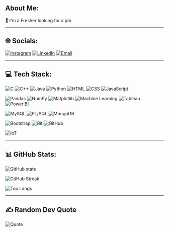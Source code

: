 <!-- Title -->
## About Me:

🔭 I'm a Fresher looking for a job

---

## 🌐 Socials:

[![Instagram](https://img.shields.io/badge/Instagram-E4405F?style=for-the-badge&logo=instagram&logoColor=white)](https://www.instagram.com/nikhith_vanama_/)
[![LinkedIn](https://img.shields.io/badge/LinkedIn-0A66C2?style=for-the-badge&logo=linkedin&logoColor=white)]([https://linkedin.com/](https://www.linkedin.com/in/vanama-nikhith-463911262/))
[![Email](https://img.shields.io/badge/Email-D14836?style=for-the-badge&logo=gmail&logoColor=white)](mailto:vanamanikhith@gmail.com)

---

## 💻 Tech Stack:

![C](https://img.shields.io/badge/C-00599C?style=for-the-badge&logo=c&logoColor=white)
![C++](https://img.shields.io/badge/C++-00599C?style=for-the-badge&logo=cplusplus&logoColor=white)
![Java](https://img.shields.io/badge/Java-007396?style=for-the-badge&logo=java&logoColor=white)
![Python](https://img.shields.io/badge/Python-3776AB?style=for-the-badge&logo=python&logoColor=white)
![HTML](https://img.shields.io/badge/HTML5-E34F26?style=for-the-badge&logo=html5&logoColor=white)
![CSS](https://img.shields.io/badge/CSS3-1572B6?style=for-the-badge&logo=css3&logoColor=white)
![JavaScript](https://img.shields.io/badge/JavaScript-F7DF1E?style=for-the-badge&logo=javascript&logoColor=black)

![Pandas](https://img.shields.io/badge/Pandas-150458?style=for-the-badge&logo=pandas&logoColor=white)
![NumPy](https://img.shields.io/badge/NumPy-013243?style=for-the-badge&logo=numpy&logoColor=white)
![Matplotlib](https://img.shields.io/badge/Matplotlib-000000?style=for-the-badge&logo=plotly&logoColor=white)
![Machine Learning](https://img.shields.io/badge/Machine%20Learning-FF6F00?style=for-the-badge&logo=tensorflow&logoColor=white)
![Tableau](https://img.shields.io/badge/Tableau-E97627?style=for-the-badge&logo=tableau&logoColor=white)
![Power BI](https://img.shields.io/badge/Power%20BI-F2C811?style=for-the-badge&logo=powerbi&logoColor=black)

![MySQL](https://img.shields.io/badge/MySQL-00758F?style=for-the-badge&logo=mysql&logoColor=white)
![PL/SQL](https://img.shields.io/badge/PL%2FSQL-F80000?style=for-the-badge&logo=oracle&logoColor=white)
![MongoDB](https://img.shields.io/badge/MongoDB-4EA94B?style=for-the-badge&logo=mongodb&logoColor=white)

![Bootstrap](https://img.shields.io/badge/Bootstrap-7952B3?style=for-the-badge&logo=bootstrap&logoColor=white)
![Git](https://img.shields.io/badge/Git-F05032?style=for-the-badge&logo=git&logoColor=white)
![GitHub](https://img.shields.io/badge/GitHub-181717?style=for-the-badge&logo=github&logoColor=white)

![IoT](https://img.shields.io/badge/IoT-00A1E0?style=for-the-badge&logo=raspberrypi&logoColor=white)


---

## 📊 GitHub Stats:

![GitHub stats](https://github-readme-stats.vercel.app/api?username=Nikhith-Vanama&show_icons=true&theme=dark)

![GitHub Streak](https://github-readme-streak-stats.herokuapp.com?user=Nikhith-Vanama&theme=dark)

![Top Langs](https://github-readme-stats.vercel.app/api/top-langs/?username=Nikhith-Vanama&layout=compact&theme=dark)

---

## ✍️ Random Dev Quote

![Quote](https://quotes-github-readme.vercel.app/api?type=horizontal&theme=radical)
